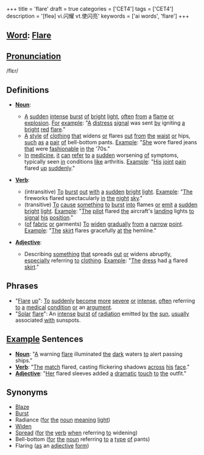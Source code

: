 +++
title = 'flare'
draft = true
categories = ['CET4']
tags = ['CET4']
description = '[fleə] vi.闪耀 vt.使闪亮'
keywords = ['ai words', 'flare']
+++

## [Word](/en/post/word/): [Flare](/en/post/flare/)

## [Pronunciation](/en/post/pronunciation/)
/flɛr/

## Definitions
- **[Noun](/en/post/noun/)**: 
  - [A](/en/post/a/) [sudden](/en/post/sudden/) [intense](/en/post/intense/) [burst](/en/post/burst/) [of](/en/post/of/) [bright](/en/post/bright/) [light](/en/post/light/), [often](/en/post/often/) [from](/en/post/from/) [a](/en/post/a/) [flame](/en/post/flame/) [or](/en/post/or/) [explosion](/en/post/explosion/). [For](/en/post/for/) [example](/en/post/example/): "[A](/en/post/a/) [distress](/en/post/distress/) [signal](/en/post/signal/) was sent [by](/en/post/by/) igniting [a](/en/post/a/) [bright](/en/post/bright/) [red](/en/post/red/) [flare](/en/post/flare/)."
  - [A](/en/post/a/) [style](/en/post/style/) [of](/en/post/of/) [clothing](/en/post/clothing/) [that](/en/post/that/) widens [or](/en/post/or/) flares [out](/en/post/out/) [from](/en/post/from/) [the](/en/post/the/) [waist](/en/post/waist/) [or](/en/post/or/) hips, [such](/en/post/such/) [as](/en/post/as/) [a](/en/post/a/) [pair](/en/post/pair/) [of](/en/post/of/) bell-bottom pants. [Example](/en/post/example/): "[She](/en/post/she/) wore flared jeans [that](/en/post/that/) were [fashionable](/en/post/fashionable/) [in](/en/post/in/) [the](/en/post/the/) '70s."
  - [In](/en/post/in/) [medicine](/en/post/medicine/), [it](/en/post/it/) [can](/en/post/can/) [refer](/en/post/refer/) [to](/en/post/to/) [a](/en/post/a/) [sudden](/en/post/sudden/) worsening [of](/en/post/of/) symptoms, typically seen [in](/en/post/in/) conditions [like](/en/post/like/) arthritis. [Example](/en/post/example/): "[His](/en/post/his/) [joint](/en/post/joint/) [pain](/en/post/pain/) flared [up](/en/post/up/) [suddenly](/en/post/suddenly/)."

- **[Verb](/en/post/verb/)**:
  - (intransitive) [To](/en/post/to/) [burst](/en/post/burst/) [out](/en/post/out/) [with](/en/post/with/) [a](/en/post/a/) [sudden](/en/post/sudden/) [bright](/en/post/bright/) [light](/en/post/light/). [Example](/en/post/example/): "[The](/en/post/the/) fireworks flared spectacularly [in](/en/post/in/) [the](/en/post/the/) [night](/en/post/night/) [sky](/en/post/sky/)."
  - (transitive) [To](/en/post/to/) [cause](/en/post/cause/) [something](/en/post/something/) [to](/en/post/to/) [burst](/en/post/burst/) [into](/en/post/into/) flames [or](/en/post/or/) [emit](/en/post/emit/) [a](/en/post/a/) [sudden](/en/post/sudden/) [bright](/en/post/bright/) [light](/en/post/light/). [Example](/en/post/example/): "[The](/en/post/the/) [pilot](/en/post/pilot/) flared [the](/en/post/the/) aircraft's [landing](/en/post/landing/) lights [to](/en/post/to/) [signal](/en/post/signal/) [his](/en/post/his/) [position](/en/post/position/)."
  - ([of](/en/post/of/) [fabric](/en/post/fabric/) [or](/en/post/or/) garments) [To](/en/post/to/) [widen](/en/post/widen/) [gradually](/en/post/gradually/) [from](/en/post/from/) [a](/en/post/a/) [narrow](/en/post/narrow/) [point](/en/post/point/). [Example](/en/post/example/): "[The](/en/post/the/) [skirt](/en/post/skirt/) flares gracefully [at](/en/post/at/) [the](/en/post/the/) hemline."
  
- **[Adjective](/en/post/adjective/)**:
  - Describing [something](/en/post/something/) [that](/en/post/that/) spreads [out](/en/post/out/) [or](/en/post/or/) widens abruptly, [especially](/en/post/especially/) referring [to](/en/post/to/) [clothing](/en/post/clothing/). [Example](/en/post/example/): "[The](/en/post/the/) [dress](/en/post/dress/) had [a](/en/post/a/) flared [skirt](/en/post/skirt/)."

## Phrases
- "[Flare](/en/post/flare/) [up](/en/post/up/)": [To](/en/post/to/) [suddenly](/en/post/suddenly/) [become](/en/post/become/) [more](/en/post/more/) [severe](/en/post/severe/) [or](/en/post/or/) [intense](/en/post/intense/), [often](/en/post/often/) referring [to](/en/post/to/) [a](/en/post/a/) [medical](/en/post/medical/) [condition](/en/post/condition/) [or](/en/post/or/) an [argument](/en/post/argument/).
- "[Solar](/en/post/solar/) [flare](/en/post/flare/)": An [intense](/en/post/intense/) [burst](/en/post/burst/) [of](/en/post/of/) [radiation](/en/post/radiation/) emitted [by](/en/post/by/) [the](/en/post/the/) [sun](/en/post/sun/), [usually](/en/post/usually/) associated [with](/en/post/with/) sunspots.
  
## [Example](/en/post/example/) Sentences
- **[Noun](/en/post/noun/)**: "[A](/en/post/a/) warning [flare](/en/post/flare/) illuminated [the](/en/post/the/) [dark](/en/post/dark/) waters [to](/en/post/to/) alert passing ships."
- **[Verb](/en/post/verb/)**: "[The](/en/post/the/) [match](/en/post/match/) flared, casting flickering shadows [across](/en/post/across/) [his](/en/post/his/) [face](/en/post/face/)."
- **[Adjective](/en/post/adjective/)**: "[Her](/en/post/her/) flared sleeves added [a](/en/post/a/) [dramatic](/en/post/dramatic/) [touch](/en/post/touch/) [to](/en/post/to/) [the](/en/post/the/) outfit."

## Synonyms
- [Blaze](/en/post/blaze/)
- [Burst](/en/post/burst/)
- Radiance ([for](/en/post/for/) [the](/en/post/the/) [noun](/en/post/noun/) [meaning](/en/post/meaning/) [light](/en/post/light/))
- [Widen](/en/post/widen/)
- [Spread](/en/post/spread/) ([for](/en/post/for/) [the](/en/post/the/) [verb](/en/post/verb/) [when](/en/post/when/) referring [to](/en/post/to/) widening)
- Bell-bottom ([for](/en/post/for/) [the](/en/post/the/) [noun](/en/post/noun/) referring [to](/en/post/to/) [a](/en/post/a/) [type](/en/post/type/) [of](/en/post/of/) pants)
- Flaring ([as](/en/post/as/) an [adjective](/en/post/adjective/) [form](/en/post/form/))
